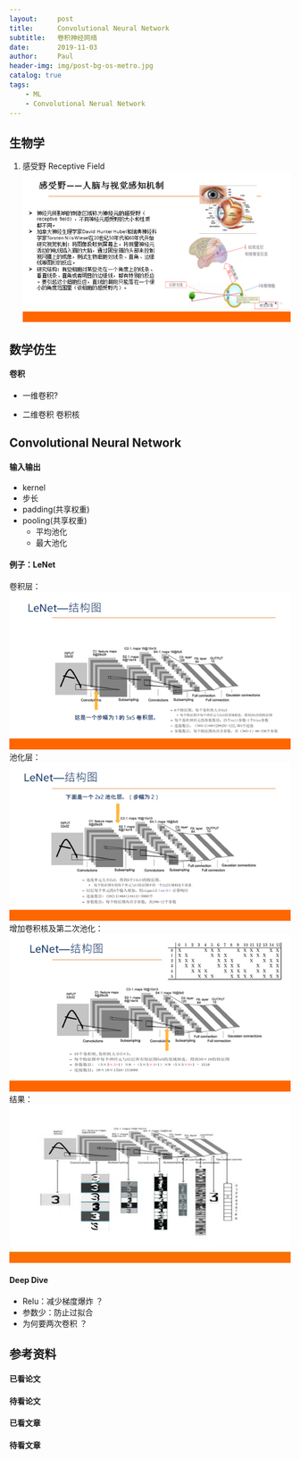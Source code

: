 ```yaml
---
layout:     post
title:      Convolutional Neural Network
subtitle:   卷积神经网络
date:       2019-11-03
author:     Paul
header-img: img/post-bg-os-metro.jpg
catalog: true
tags:
    - ML
    - Convolutional Nerual Network
---
```

## 生物学

1. 感受野 Receptive Field
![LeNet](../img/post-cnn-receptive-field.jpg)

## 数学仿生
#### 卷积
- 一维卷积?
  
- 二维卷积 卷积核

## Convolutional Neural Network
#### 输入输出
- kernel
- 步长
- padding(共享权重)
- pooling(共享权重)
  - 平均池化
  - 最大池化

#### 例子：LeNet
卷积层：
![LeNet](../img/post-cnn-lenet.jpg)
池化层：
![LeNet](../img/post-cnn-lenet-2.jpg)
增加卷积核及第二次池化：
![LeNet](../img/post-cnn-lenet-3.jpg)
结果：
![LeNet](../img/post-cnn-lenet-result.jpg)

#### Deep Dive
- Relu：减少梯度爆炸 ？
- 参数少：防止过拟合
- 为何要两次卷积 ？

## 参考资料

#### 已看论文

#### 待看论文

#### 已看文章

#### 待看文章

